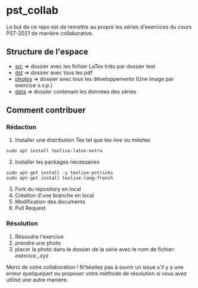 # pst_collab
Le but de ce repo est de remettre au propre les séries d'exercices du cours PST-2021 de manière collaborative.

## Structure de l'espace

* [src](./src) => dossier avec les fichier LaTex triés par dossier test
* [dst](./dst) => dossier avec tous les pdf
* [photos](./photos) => dossier avec tous les développements (Une image par exercice s.v.p.)
* [data](./data) => dossier contenant les données des séries

## Comment contribuer

### Rédaction
1. Installer une distribution Tex tel que tex-live ou miketex 
  ```
  sudo apt install texlive-latex-extra
  ```
2. Installer les packages nécessaires 
  ```
  sudo apt-get install -y texlive-pstricks
  sudo apt-get install texlive-lang-french 
  ```
3. Fork du repository en local
4. Création d'une branche en local
5. Modification des documents
6. Pull Request

### Résolution
1. Résoudre l'exercice 
2. prendre une photo
3. placer la photo dans le dossier de la série avec le nom de fichier: *exercice<noExercice>_<prenom>.xyz*


Merci de votre collaboration ! N'hésitez pas à ouvrir un issue s'il y a une erreur quelquepart ou proposer votre méthode de résolution si vous avez utilisé une autre manière.
